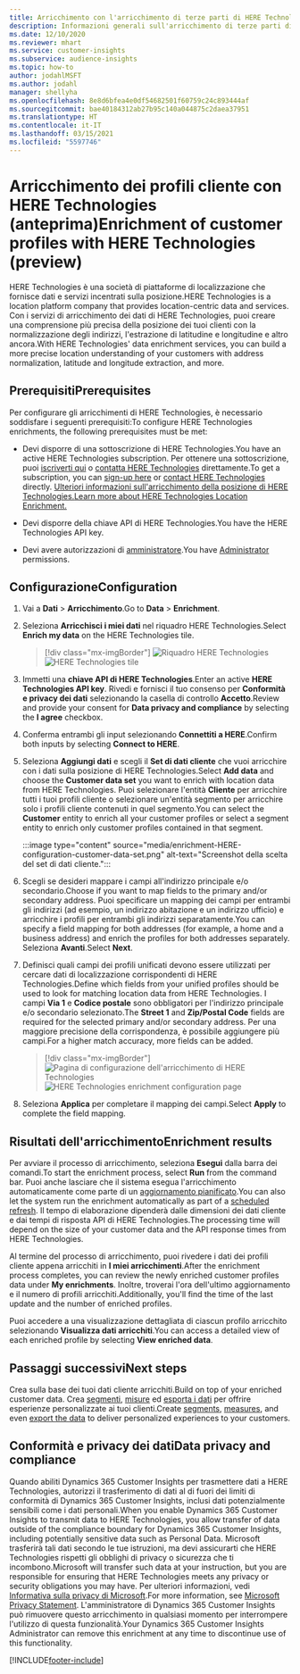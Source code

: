```yaml
---
title: Arricchimento con l'arricchimento di terze parti di HERE Technologies
description: Informazioni generali sull'arricchimento di terze parti di HERE Technologies.
ms.date: 12/10/2020
ms.reviewer: mhart
ms.service: customer-insights
ms.subservice: audience-insights
ms.topic: how-to
author: jodahlMSFT
ms.author: jodahl
manager: shellyha
ms.openlocfilehash: 8e8d6bfea4e0df54682501f60759c24c893444af
ms.sourcegitcommit: bae40184312ab27b95c140a044875c2daea37951
ms.translationtype: HT
ms.contentlocale: it-IT
ms.lasthandoff: 03/15/2021
ms.locfileid: "5597746"
---
```

# <a name="enrichment-of-customer-profiles-with-here-technologies-preview"></a><span data-ttu-id="ec27a-103">Arricchimento dei profili cliente con HERE Technologies (anteprima)</span><span class="sxs-lookup"><span data-stu-id="ec27a-103">Enrichment of customer profiles with HERE Technologies (preview)</span></span>

<span data-ttu-id="ec27a-104">HERE Technologies è una società di piattaforme di localizzazione che fornisce dati e servizi incentrati sulla posizione.</span><span class="sxs-lookup"><span data-stu-id="ec27a-104">HERE Technologies is a location platform company that provides location-centric data and services.</span></span> <span data-ttu-id="ec27a-105">Con i servizi di arricchimento dei dati di HERE Technologies, puoi creare una comprensione più precisa della posizione dei tuoi clienti con la normalizzazione degli indirizzi, l'estrazione di latitudine e longitudine e altro ancora.</span><span class="sxs-lookup"><span data-stu-id="ec27a-105">With HERE Technologies' data enrichment services, you can build a more precise location understanding of your customers with address normalization, latitude and longitude extraction, and more.</span></span>

## <a name="prerequisites"></a><span data-ttu-id="ec27a-106">Prerequisiti</span><span class="sxs-lookup"><span data-stu-id="ec27a-106">Prerequisites</span></span>

<span data-ttu-id="ec27a-107">Per configurare gli arricchimenti di HERE Technologies, è necessario soddisfare i seguenti prerequisiti:</span><span class="sxs-lookup"><span data-stu-id="ec27a-107">To configure HERE Technologies enrichments, the following prerequisites must be met:</span></span>

- <span data-ttu-id="ec27a-108">Devi disporre di una sottoscrizione di HERE Technologies.</span><span class="sxs-lookup"><span data-stu-id="ec27a-108">You have an active HERE Technologies subscription.</span></span> <span data-ttu-id="ec27a-109">Per ottenere una sottoscrizione, puoi [iscriverti qui](https://developer.here.com/sign-up?utm_medium=referral&utm_source=Microsoft-Dynamics-CI&create=Freemium-Basic) o [contatta HERE Technologies](https://developer.here.com/help?utm_medium=referral&utm_source=Microsoft-Dynamics-CI#how-can-we-help-you) direttamente.</span><span class="sxs-lookup"><span data-stu-id="ec27a-109">To get a subscription, you can [sign-up here](https://developer.here.com/sign-up?utm_medium=referral&utm_source=Microsoft-Dynamics-CI&create=Freemium-Basic) or [contact HERE Technologies](https://developer.here.com/help?utm_medium=referral&utm_source=Microsoft-Dynamics-CI#how-can-we-help-you) directly.</span></span> [<span data-ttu-id="ec27a-110">Ulteriori informazioni sull'arricchimento della posizione di HERE Technologies.</span><span class="sxs-lookup"><span data-stu-id="ec27a-110">Learn more about HERE Technologies Location Enrichment.</span></span>](https://developer.here.com/location-enrichment?cid=Dev-MicrosoftDynamics-DB-0-Dev-&utm_source=MicrosoftDynamics&utm_medium=referral&utm_campaign=Online_Dev_ReferralMicrosoft)

- <span data-ttu-id="ec27a-111">Devi disporre della chiave API di HERE Technologies.</span><span class="sxs-lookup"><span data-stu-id="ec27a-111">You have the HERE Technologies API key.</span></span>

- <span data-ttu-id="ec27a-112">Devi avere autorizzazioni di [amministratore](permissions.md#administrator).</span><span class="sxs-lookup"><span data-stu-id="ec27a-112">You have [Administrator](permissions.md#administrator) permissions.</span></span>

## <a name="configuration"></a><span data-ttu-id="ec27a-113">Configurazione</span><span class="sxs-lookup"><span data-stu-id="ec27a-113">Configuration</span></span>

1. <span data-ttu-id="ec27a-114">Vai a **Dati** > **Arricchimento**.</span><span class="sxs-lookup"><span data-stu-id="ec27a-114">Go to **Data** > **Enrichment**.</span></span>

1. <span data-ttu-id="ec27a-115">Seleziona **Arricchisci i miei dati** nel riquadro HERE Technologies.</span><span class="sxs-lookup"><span data-stu-id="ec27a-115">Select **Enrich my data** on the HERE Technologies tile.</span></span>

   > [!div class="mx-imgBorder"]
   > <span data-ttu-id="ec27a-116">![Riquadro HERE Technologies](media/HERE-tile.png "Riquadro HERE Technologies")</span><span class="sxs-lookup"><span data-stu-id="ec27a-116">![HERE Technologies tile](media/HERE-tile.png "HERE Technologies tile")</span></span>

1. <span data-ttu-id="ec27a-117">Immetti una **chiave API di HERE Technologies**.</span><span class="sxs-lookup"><span data-stu-id="ec27a-117">Enter an active **HERE Technologies API key**.</span></span> <span data-ttu-id="ec27a-118">Rivedi e fornisci il tuo consenso per **Conformità e privacy dei dati** selezionando la casella di controllo **Accetto**.</span><span class="sxs-lookup"><span data-stu-id="ec27a-118">Review and provide your consent for **Data privacy and compliance** by selecting the **I agree** checkbox.</span></span> 

1. <span data-ttu-id="ec27a-119">Conferma entrambi gli input selezionando **Connettiti a HERE**.</span><span class="sxs-lookup"><span data-stu-id="ec27a-119">Confirm both inputs by selecting **Connect to HERE**.</span></span>

1.  <span data-ttu-id="ec27a-120">Seleziona **Aggiungi dati** e scegli il **Set di dati cliente** che vuoi arricchire con i dati sulla posizione di HERE Technologies.</span><span class="sxs-lookup"><span data-stu-id="ec27a-120">Select **Add data** and choose the **Customer data set** you want to enrich with location data from HERE Technologies.</span></span> <span data-ttu-id="ec27a-121">Puoi selezionare l'entità **Cliente** per arricchire tutti i tuoi profili cliente o selezionare un'entità segmento per arricchire solo i profili cliente contenuti in quel segmento.</span><span class="sxs-lookup"><span data-stu-id="ec27a-121">You can select the **Customer** entity to enrich all your customer profiles or select a segment entity to enrich only customer profiles contained in that segment.</span></span>

    :::image type="content" source="media/enrichment-HERE-configuration-customer-data-set.png" alt-text="Screenshot della scelta del set di dati cliente.":::

1. <span data-ttu-id="ec27a-123">Scegli se desideri mappare i campi all'indirizzo principale e/o secondario.</span><span class="sxs-lookup"><span data-stu-id="ec27a-123">Choose if you want to map fields to the primary and/or secondary address.</span></span> <span data-ttu-id="ec27a-124">Puoi specificare un mapping dei campi per entrambi gli indirizzi (ad esempio, un indirizzo abitazione e un indirizzo ufficio) e arricchire i profili per entrambi gli indirizzi separatamente.</span><span class="sxs-lookup"><span data-stu-id="ec27a-124">You can specify a field mapping for both addresses (for example, a home and a business address) and enrich the profiles for both addresses separately.</span></span> <span data-ttu-id="ec27a-125">Seleziona **Avanti**.</span><span class="sxs-lookup"><span data-stu-id="ec27a-125">Select **Next**.</span></span>

1. <span data-ttu-id="ec27a-126">Definisci quali campi dei profili unificati devono essere utilizzati per cercare dati di localizzazione corrispondenti di HERE Technologies.</span><span class="sxs-lookup"><span data-stu-id="ec27a-126">Define which fields from your unified profiles should be used to look for matching location data from HERE Technologies.</span></span> <span data-ttu-id="ec27a-127">I campi **Via 1** e **Codice postale** sono obbligatori per l'indirizzo principale e/o secondario selezionato.</span><span class="sxs-lookup"><span data-stu-id="ec27a-127">The **Street 1** and **Zip/Postal Code** fields are required for the selected primary and/or secondary address.</span></span> <span data-ttu-id="ec27a-128">Per una maggiore precisione della corrispondenza, è possibile aggiungere più campi.</span><span class="sxs-lookup"><span data-stu-id="ec27a-128">For a higher match accuracy, more fields can be added.</span></span>

   > [!div class="mx-imgBorder"]
   > <span data-ttu-id="ec27a-129">![Pagina di configurazione dell'arricchimento di HERE Technologies](media/enrichment-HERE-configuration.png "Pagina di configurazione dell'arricchimento di HERE Technologies")</span><span class="sxs-lookup"><span data-stu-id="ec27a-129">![HERE Technologies enrichment configuration page](media/enrichment-HERE-configuration.png "HERE Technologies enrichment configuration page")</span></span>

1. <span data-ttu-id="ec27a-130">Seleziona **Applica** per completare il mapping dei campi.</span><span class="sxs-lookup"><span data-stu-id="ec27a-130">Select **Apply** to complete the field mapping.</span></span>

## <a name="enrichment-results"></a><span data-ttu-id="ec27a-131">Risultati dell'arricchimento</span><span class="sxs-lookup"><span data-stu-id="ec27a-131">Enrichment results</span></span>

<span data-ttu-id="ec27a-132">Per avviare il processo di arricchimento, seleziona **Esegui** dalla barra dei comandi.</span><span class="sxs-lookup"><span data-stu-id="ec27a-132">To start the enrichment process, select **Run** from the command bar.</span></span> <span data-ttu-id="ec27a-133">Puoi anche lasciare che il sistema esegua l'arricchimento automaticamente come parte di un [aggiornamento pianificato](system.md#schedule-tab).</span><span class="sxs-lookup"><span data-stu-id="ec27a-133">You can also let the system run the enrichment automatically as part of a [scheduled refresh](system.md#schedule-tab).</span></span> <span data-ttu-id="ec27a-134">Il tempo di elaborazione dipenderà dalle dimensioni dei dati cliente e dai tempi di risposta API di HERE Technologies.</span><span class="sxs-lookup"><span data-stu-id="ec27a-134">The processing time will depend on the size of your customer data and the API response times from HERE Technologies.</span></span>

<span data-ttu-id="ec27a-135">Al termine del processo di arricchimento, puoi rivedere i dati dei profili cliente appena arricchiti in **I miei arricchimenti**.</span><span class="sxs-lookup"><span data-stu-id="ec27a-135">After the enrichment process completes, you can review the newly enriched customer profiles data under **My enrichments**.</span></span> <span data-ttu-id="ec27a-136">Inoltre, troverai l'ora dell'ultimo aggiornamento e il numero di profili arricchiti.</span><span class="sxs-lookup"><span data-stu-id="ec27a-136">Additionally, you'll find the time of the last update and the number of enriched profiles.</span></span>

<span data-ttu-id="ec27a-137">Puoi accedere a una visualizzazione dettagliata di ciascun profilo arricchito selezionando **Visualizza dati arricchiti**.</span><span class="sxs-lookup"><span data-stu-id="ec27a-137">You can access a detailed view of each enriched profile by selecting **View enriched data**.</span></span>

## <a name="next-steps"></a><span data-ttu-id="ec27a-138">Passaggi successivi</span><span class="sxs-lookup"><span data-stu-id="ec27a-138">Next steps</span></span>

<span data-ttu-id="ec27a-139">Crea sulla base dei tuoi dati cliente arricchiti.</span><span class="sxs-lookup"><span data-stu-id="ec27a-139">Build on top of your enriched customer data.</span></span> <span data-ttu-id="ec27a-140">Crea [segmenti](segments.md), [misure](measures.md) ed [esporta i dati](export-destinations.md) per offrire esperienze personalizzate ai tuoi clienti.</span><span class="sxs-lookup"><span data-stu-id="ec27a-140">Create [segments](segments.md), [measures](measures.md), and even [export the data](export-destinations.md) to deliver personalized experiences to your customers.</span></span>

## <a name="data-privacy-and-compliance"></a><span data-ttu-id="ec27a-141">Conformità e privacy dei dati</span><span class="sxs-lookup"><span data-stu-id="ec27a-141">Data privacy and compliance</span></span>

<span data-ttu-id="ec27a-142">Quando abiliti Dynamics 365 Customer Insights per trasmettere dati a HERE Technologies, autorizzi il trasferimento di dati al di fuori dei limiti di conformità di Dynamics 365 Customer Insights, inclusi dati potenzialmente sensibili come i dati personali.</span><span class="sxs-lookup"><span data-stu-id="ec27a-142">When you enable Dynamics 365 Customer Insights to transmit data to HERE Technologies, you allow transfer of data outside of the compliance boundary for Dynamics 365 Customer Insights, including potentially sensitive data such as Personal Data.</span></span> <span data-ttu-id="ec27a-143">Microsoft trasferirà tali dati secondo le tue istruzioni, ma devi assicurarti che HERE Technologies rispetti gli obblighi di privacy o sicurezza che ti incombono.</span><span class="sxs-lookup"><span data-stu-id="ec27a-143">Microsoft will transfer such data at your instruction, but you are responsible for ensuring that HERE Technologies meets any privacy or security obligations you may have.</span></span> <span data-ttu-id="ec27a-144">Per ulteriori informazioni, vedi [Informativa sulla privacy di Microsoft](https://go.microsoft.com/fwlink/?linkid=396732).</span><span class="sxs-lookup"><span data-stu-id="ec27a-144">For more information, see [Microsoft Privacy Statement](https://go.microsoft.com/fwlink/?linkid=396732).</span></span>
<span data-ttu-id="ec27a-145">L'amministratore di Dynamics 365 Customer Insights può rimuovere questo arricchimento in qualsiasi momento per interrompere l'utilizzo di questa funzionalità.</span><span class="sxs-lookup"><span data-stu-id="ec27a-145">Your Dynamics 365 Customer Insights Administrator can remove this enrichment at any time to discontinue use of this functionality.</span></span>


[!INCLUDE[footer-include](../includes/footer-banner.md)]